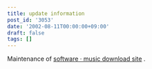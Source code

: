 ```yaml
---
title: update information
post_id: '3053'
date: '2002-08-11T00:00:00+09:00'
draft: false
tags: []
---
```


Maintenance of [software · music download site](/category/products) .